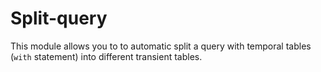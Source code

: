 # Split-query
This module allows you to to automatic split a query with temporal tables (`with` statement) into different transient tables.

